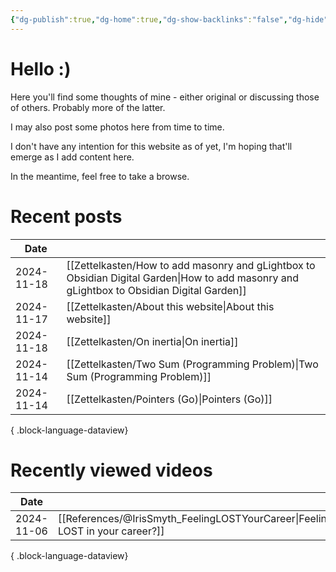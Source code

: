 ```yaml
---
{"dg-publish":true,"dg-home":true,"dg-show-backlinks":"false","dg-hide":true,"permalink":"/home/","hide":true,"tags":["gardenEntry"],"dgShowBacklinks":"false","dgPassFrontmatter":true,"noteIcon":"1","created":"2024-10-26T07:52:57.659+09:00"}
---
```


# Hello :)

Here you'll find some thoughts of mine - either original or discussing those of others. Probably more of the latter.

I may also post some photos here from time to time.

I don't have any intention for this website as of yet, I'm hoping that'll emerge as I add content here.

In the meantime, feel free to take a browse.

# Recent posts
| Date       |                                                                                                                                              |
| ---------- | -------------------------------------------------------------------------------------------------------------------------------------------- |
| 2024-11-18 | [[Zettelkasten/How to add masonry and gLightbox to Obsidian Digital Garden\|How to add masonry and gLightbox to Obsidian Digital Garden]] |
| 2024-11-17 | [[Zettelkasten/About this website\|About this website]]                                                                                   |
| 2024-11-18 | [[Zettelkasten/On inertia\|On inertia]]                                                                                                   |
| 2024-11-14 | [[Zettelkasten/Two Sum (Programming Problem)\|Two Sum (Programming Problem)]]                                                             |
| 2024-11-14 | [[Zettelkasten/Pointers (Go)\|Pointers (Go)]]                                                                                             |

{ .block-language-dataview}

# Recently viewed videos
| Date       |                                                                                  |
| ---------- | -------------------------------------------------------------------------------- |
| 2024-11-06 | [[References/@IrisSmyth_FeelingLOSTYourCareer\|Feeling LOST in your career?]] |

{ .block-language-dataview}